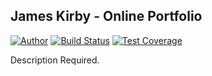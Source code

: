 James Kirby - Online Portfolio
-------
[![Author](https://img.shields.io/badge/author-@jedkirby-blue.svg?style=flat-square)](https://twitter.com/jedkirby)
[![Build Status](https://img.shields.io/travis/jedkirby/portfolio/feature/twitter-integration-split.svg?style=flat-square)](https://travis-ci.org/jedkirby/portfolio)
[![Test Coverage](https://img.shields.io/coveralls/jedkirby/portfolio/feature/twitter-integration-split.svg?style=flat-square)](https://coveralls.io/github/jedkirby/portfolio)

Description Required.